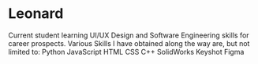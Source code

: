 # Leonard
Current student learning UI/UX Design and Software Engineering skills for career prospects.
Various Skills I have obtained along the way are, but not limited to:
Python
JavaScript
HTML
CSS
C++
SolidWorks
Keyshot
Figma

